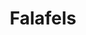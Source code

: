 ---
layout: recette
categories: [recettes]
hidden: true
lang: fr
sitemap: true
title: Falafels
type: sel
utensils:
  - saladier
  - passoire
  - couteau
  - robot
  - spatule-bois
  - poele
recettes:
  Classique:
    ingredients: 
      - nom: pois chiches secs
        qte: 250
        unite: gr
        variable: true
      - nom: oignon
        qte: 0.5
      - nom: ail
        qte: 4
        unite: gousses
      - nom: herbes
      - nom: épices
      - nom: farine blanche
        qte: 60
        unite: gr
      - nom: eau
        qte: 150
        unite: gr
      - nom: levure chimique
        qte: 7
        unite: gr
    etapes:
      - label: Pois Chiches
        details:
          - Verser les pois chiches dans un saladier
          - Couvrir d'eau
          - Saler
          - Laisser au moins 12 heures
      - label: Mixage
        details:
          - Égoutter les pois chiches
          - Hacher grossièrement l'oignon et l'ail
          - Verser les pois chiches, l'oignon, l'ail, les herbes et les épices dans le bol du robot
          - Mixer plusieurs fois. Ne pas trop réduire la préparation en miettes
          - Réserver dans un saladier
      - label: Liant
        details: 
          - Mélanger l'eau avec la farine
          - Faire cuire au micro-ondes 15 secondes plusieurs fois. La préparation doit changer de texture et devenir un peu pâteuse/dense
      - label: Assemblage
        details: 
          - Mélanger la levure chimique avec le liant
          - Mélanger les pois chiches avec le liant
          - Former des petites boules
      - label: Cuisson
        emoji: 🔥
        details:
          - Verser de l'huile dans une poêle à fond épais
          - Faire chauffer la poêle sur feu fort
          - Placer les falafels dans la poêle
          - Faire frire chaque coté 3-5 minutes
notes:
  - "Herbes : coriandre, persil"
  - "Épices : coriandre, cumin, paprika, sel, poivre, ..."
---
